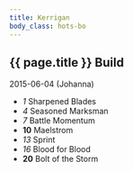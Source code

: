 ```yaml
---
title: Kerrigan
body_class: hots-bo
---
```


## {{ page.title }} Build
2015-06-04 (Johanna)

-   _1_  Sharpened Blades
-   _4_  Seasoned Marksman
-   _7_  Battle Momentum
- __10__ Maelstrom
-  _13_  Sprint
-  _16_  Blood for Blood
- __20__ Bolt of the Storm
